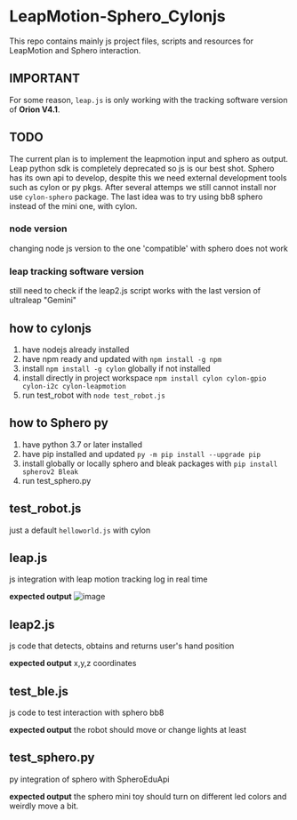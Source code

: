 # LeapMotion-Sphero_Cylonjs
This repo contains mainly js project files, scripts and resources for LeapMotion and Sphero interaction.

## IMPORTANT
For some reason, `leap.js` is only working with the tracking software version of **Orion V4.1**.

## TODO
The current plan is to implement the leapmotion input and sphero as output. 
Leap python sdk is completely deprecated so js is our best shot.
Sphero has its own api to develop, despite this we need external development tools such as cylon or py pkgs.
After several attemps we still cannot install nor use `cylon-sphero` package.
The last idea was to try using bb8 sphero instead of the mini one, with cylon.

### node version
changing node js version to the one 'compatible' with sphero does not work

### leap tracking software version
still need to check if the leap2.js script works with the last version of ultraleap "Gemini"

## how to cylonjs
1. have nodejs already installed
2. have npm ready and updated with `npm install -g npm`
3. install `npm install -g cylon` globally if not installed
4. install directly in project workspace `npm install cylon cylon-gpio cylon-i2c cylon-leapmotion`
5. run test_robot with `node test_robot.js`

## how to Sphero py
1. have python 3.7 or later installed
2. have pip installed and updated `py -m pip install --upgrade pip`
3. install globally or locally sphero and bleak packages with `pip install spherov2 Bleak`
4. run test_sphero.py

## test_robot.js
just a default `helloworld.js` with cylon

## leap.js
js integration with leap motion tracking log in real time

**expected output**
![image](https://user-images.githubusercontent.com/65722993/165593198-417258e0-aa16-4ddf-ad86-b63357fac973.png)

## leap2.js
js code that detects, obtains and returns user's hand position

**expected output**
x,y,z coordinates

## test_ble.js
js code to test interaction with sphero bb8

**expected output**
the robot should move or change lights at least

## test_sphero.py
py integration of sphero with SpheroEduApi

**expected output**
the sphero mini toy should turn on different led colors and weirdly move a bit.
